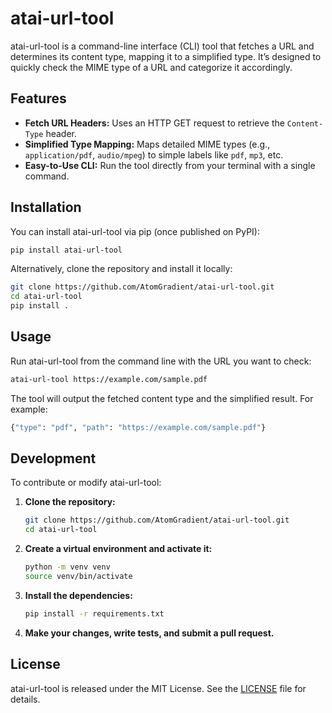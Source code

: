 # atai-url-tool

atai-url-tool is a command-line interface (CLI) tool that fetches a URL and determines its content type, mapping it to a simplified type. It’s designed to quickly check the MIME type of a URL and categorize it accordingly.

## Features
- **Fetch URL Headers:** Uses an HTTP GET request to retrieve the `Content-Type` header.
- **Simplified Type Mapping:** Maps detailed MIME types (e.g., `application/pdf`, `audio/mpeg`) to simple labels like `pdf`, `mp3`, etc.
- **Easy-to-Use CLI:** Run the tool directly from your terminal with a single command.

## Installation

You can install atai-url-tool via pip (once published on PyPI):

```bash
pip install atai-url-tool
```

Alternatively, clone the repository and install it locally:

```bash
git clone https://github.com/AtomGradient/atai-url-tool.git
cd atai-url-tool
pip install .
```

## Usage

Run atai-url-tool from the command line with the URL you want to check:

```bash
atai-url-tool https://example.com/sample.pdf
```

The tool will output the fetched content type and the simplified result. For example:

```bash
{"type": "pdf", "path": "https://example.com/sample.pdf"}
```

## Development

To contribute or modify atai-url-tool:

1. **Clone the repository:**

   ```bash
   git clone https://github.com/AtomGradient/atai-url-tool.git
   cd atai-url-tool
   ```

2. **Create a virtual environment and activate it:**

   ```bash
   python -m venv venv
   source venv/bin/activate
   ```

3. **Install the dependencies:**

   ```bash
   pip install -r requirements.txt
   ```

4. **Make your changes, write tests, and submit a pull request.**

## License

atai-url-tool is released under the MIT License. See the [LICENSE](LICENSE) file for details.
